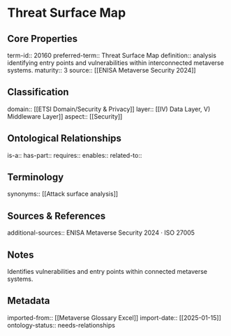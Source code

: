 # Threat Surface Map

## Core Properties
term-id:: 20160
preferred-term:: Threat Surface Map
definition:: analysis identifying entry points and vulnerabilities within interconnected metaverse systems.
maturity:: 3
source:: [[ENISA Metaverse Security 2024]]

## Classification
domain:: [[ETSI Domain/Security & Privacy]]
layer:: [[IV) Data Layer, V) Middleware Layer]]
aspect:: [[Security]]

## Ontological Relationships
is-a:: 
has-part:: 
requires:: 
enables:: 
related-to:: 

## Terminology
synonyms:: [[Attack surface analysis]]

## Sources & References
additional-sources:: ENISA Metaverse Security 2024 · ISO 27005

## Notes
Identifies vulnerabilities and entry points within connected metaverse systems.

## Metadata
imported-from:: [[Metaverse Glossary Excel]]
import-date:: [[2025-01-15]]
ontology-status:: needs-relationships